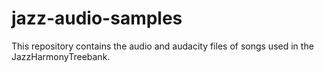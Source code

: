 # jazz-audio-samples
This repository contains the audio and audacity files of songs used in the JazzHarmonyTreebank.
